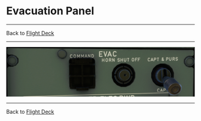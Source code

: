 # Evacuation Panel

---

Back to [Flight Deck](../flight-deck.md)

---

![Evacuation Panel](../../assets/a32nx-briefing/overhead-panel/Evacuation.png "Evacuation Panel")

---

Back to [Flight Deck](../flight-deck.md)